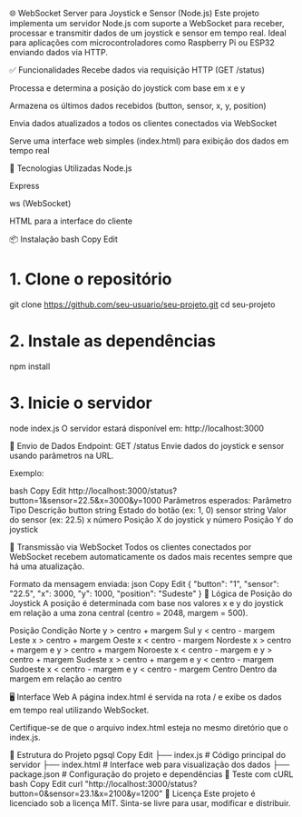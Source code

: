 🌐 WebSocket Server para Joystick e Sensor (Node.js)
Este projeto implementa um servidor Node.js com suporte a WebSocket para receber, processar e transmitir dados de um joystick e sensor em tempo real. Ideal para aplicações com microcontroladores como Raspberry Pi ou ESP32 enviando dados via HTTP.

✅ Funcionalidades
Recebe dados via requisição HTTP (GET /status)

Processa e determina a posição do joystick com base em x e y

Armazena os últimos dados recebidos (button, sensor, x, y, position)

Envia dados atualizados a todos os clientes conectados via WebSocket

Serve uma interface web simples (index.html) para exibição dos dados em tempo real

🚀 Tecnologias Utilizadas
Node.js

Express

ws (WebSocket)

HTML para a interface do cliente

📦 Instalação
bash
Copy
Edit
# 1. Clone o repositório
git clone https://github.com/seu-usuario/seu-projeto.git
cd seu-projeto

# 2. Instale as dependências
npm install

# 3. Inicie o servidor
node index.js
O servidor estará disponível em: http://localhost:3000

📡 Envio de Dados
Endpoint: GET /status
Envie dados do joystick e sensor usando parâmetros na URL.

Exemplo:

bash
Copy
Edit
http://localhost:3000/status?button=1&sensor=22.5&x=3000&y=1000
Parâmetros esperados:
Parâmetro	Tipo	Descrição
button	string	Estado do botão (ex: 1, 0)
sensor	string	Valor do sensor (ex: 22.5)
x	número	Posição X do joystick
y	número	Posição Y do joystick

🔄 Transmissão via WebSocket
Todos os clientes conectados por WebSocket recebem automaticamente os dados mais recentes sempre que há uma atualização.

Formato da mensagem enviada:
json
Copy
Edit
{
  "button": "1",
  "sensor": "22.5",
  "x": 3000,
  "y": 1000,
  "position": "Sudeste"
}
📍 Lógica de Posição do Joystick
A posição é determinada com base nos valores x e y do joystick em relação a uma zona central (centro = 2048, margem = 500).

Posição	Condição
Norte	y > centro + margem
Sul	y < centro - margem
Leste	x > centro + margem
Oeste	x < centro - margem
Nordeste	x > centro + margem e y > centro + margem
Noroeste	x < centro - margem e y > centro + margem
Sudeste	x > centro + margem e y < centro - margem
Sudoeste	x < centro - margem e y < centro - margem
Centro	Dentro da margem em relação ao centro

🖥️ Interface Web
A página index.html é servida na rota / e exibe os dados em tempo real utilizando WebSocket.

Certifique-se de que o arquivo index.html esteja no mesmo diretório que o index.js.

📂 Estrutura do Projeto
pgsql
Copy
Edit
├── index.js        # Código principal do servidor
├── index.html      # Interface web para visualização dos dados
├── package.json    # Configuração do projeto e dependências
🧪 Teste com cURL
bash
Copy
Edit
curl "http://localhost:3000/status?button=0&sensor=23.1&x=2100&y=1200"
📄 Licença
Este projeto é licenciado sob a licença MIT. Sinta-se livre para usar, modificar e distribuir.
